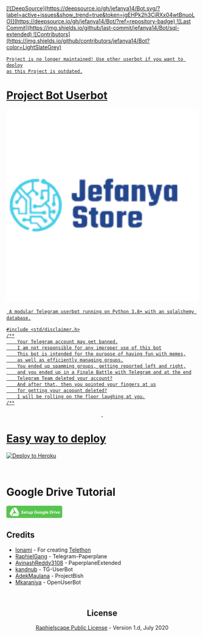   <a href="https://github.com/jefanya14/Bot/actions?query=workflow%3AFailCheck" >
[![DeepSource](https://deepsource.io/gh/jefanya14/Bot.svg/?label=active+issues&show_trend=true&token=jgEHPk2h3CiRXx04wtBnuoLO)](https://deepsource.io/gh/jefanya14/Bot/?ref=repository-badge)
![Last Commit](https://img.shields.io/github/last-commit/jefanya14/Bot/sql-extended) ![Contributors](https://img.shields.io/github/contributors/jefanya14/Bot?color=LightSlateGrey)

```
Project is no longer maintained! Use other userbot if you want to deploy
as this Project is outdated.
```

# Project Bot Userbot

![our](https://github.com/jefanya14/Bot/blob/sql-extended/1632660286-picsay.png)

` A modular Telegram userbot running on Python 3.8+ with an sqlalchemy database.`

```
#include <std/disclaimer.h>
/**
    Your Telegram account may get banned.
    I am not responsible for any improper use of this bot
    This bot is intended for the purpose of having fun with memes,
    as well as efficiently managing groups.
    You ended up spamming groups, getting reported left and right,
    and you ended up in a Finale Battle with Telegram and at the end
    Telegram Team deleted your account?
    And after that, then you pointed your fingers at us
    for getting your acoount deleted?
    I will be rolling on the floor laughing at you.
/**
```

<p align="center">&nbsp;</p>

# Easy way to deploy

<p><a href="https://heroku.com/deploy?template=https://github.com/jefanya14/Bot/tree/sql-extended"> <img src="https://www.herokucdn.com/deploy/button.svg" alt="Deploy to Heroku" /></a></p>

<p align="center">&nbsp;</p>

# Google Drive Tutorial

[![SetGD](https://raw.githubusercontent.com/jefanya14/Bot/sql-extended/gd.png)](https://telegra.ph/How-To-Setup-Google-Drive-04-03)

## Credits

- [lonami](https://lonami.dev) - For creating [Telethon](https://github.com/LonamiWebs/Telethon)
- [RaphielGang](https://github.com/RaphielGang) - Telegram-Paperplane
- [AvinashReddy3108](https://github.com/AvinashReddy3108) - PaperplaneExtended
- [kandnub](https://github.com/kandnub) - TG-UserBot
- [AdekMaulana](https://github.com/adekmaulana) - ProjectBish
- [Mkaraniya](https://github.com/mkaraniya) - OpenUserBot

<p align="center">&nbsp;</p>
<h2 align="center">License</h2>
<p align="center"><a href="https://github.com/jefanya14/Bot/blob/sql-extended/LICENSE">Raphielscape Public License</a> - Version 1.d, July 2020</p>
